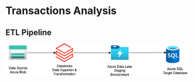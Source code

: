 # Transactions Analysis

## ETL Pipeline

![ETL Pipeline](https://github.com/njska/skywalker/blob/master/ETL_Pipeline.drawio.png)


